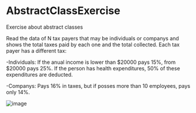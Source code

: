 # AbstractClassExercise
 Exercise about abstract classes

Read the data of N tax payers that may be individuals or companys and shows the total taxes paid by each one and the total collected. Each tax payer has a different tax:

-Individuals: If the anual income is lower than $20000 pays 15%, from $20000 pays 25%. If the person has health expenditures, 50% of these expenditures are deducted.

-Companys: Pays 16% in taxes, but if posses more than 10 employees, pays only 14%.

![image](https://user-images.githubusercontent.com/18338749/114437746-54cfb000-9b9d-11eb-9d36-95311219d29c.png)
